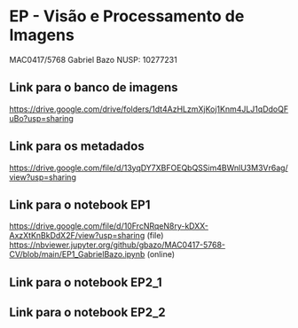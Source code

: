 # EP - Visão e Processamento de Imagens

MAC0417/5768
Gabriel Bazo
NUSP: 10277231

## Link para o banco de imagens

https://drive.google.com/drive/folders/1dt4AzHLzmXjKoj1Knm4JLJ1qDdoQFuBo?usp=sharing

## Link para os metadados

https://drive.google.com/file/d/13yqDY7XBFOEQbQSSim4BWnlU3M3Vr6ag/view?usp=sharing

## Link para o notebook EP1

https://drive.google.com/file/d/10FrcNRqeN8ry-kDXX-AxzXtKnBkDdX2F/view?usp=sharing (file)
https://nbviewer.jupyter.org/github/gbazo/MAC0417-5768-CV/blob/main/EP1_GabrielBazo.ipynb (online)

## Link para o notebook EP2_1

## Link para o notebook EP2_2


